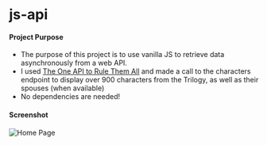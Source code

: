 # js-api

#### Project Purpose

- The purpose of this project is to use vanilla JS to retrieve data asynchronously from a web API.
- I used [The One API to Rule Them All](https://the-one-api.dev/) and made a call to the characters endpoint to display over 900 characters from the Trilogy, as well as their spouses (when available)
- No dependencies are needed!

#### Screenshot
<img src="/LOTR_screenshot.jpeg" alt="Home Page" />


